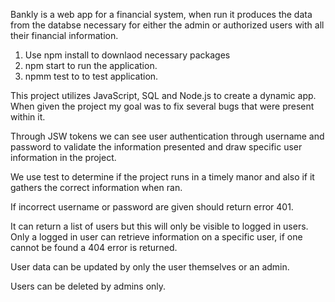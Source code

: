 Bankly is a web app for a financial system, when run it produces the data from the databse necessary for either the admin or authorized users with all their financial information.

1) Use npm install to downlaod necessary packages
2) npm start to run the application.
3) npmm test to to test application.

This project utilizes JavaScript, SQL and Node.js to create a dynamic app. When given the project my goal was to fix several bugs that were present within it.

Through JSW tokens we can see user authentication through username and password to validate the information presented and draw specific user information in the project. 

We use test to determine if the project runs in a timely manor and also if it gathers the correct information when ran.

If incorrect username or password are given should return error 401.

It can return a list of users but this will only be visible to logged in users. Only a logged in user can retrieve information on a specific user, if one cannot be found a 404 error is returned.

User data can be updated by only the user themselves or an admin.

Users can be deleted by admins only.


